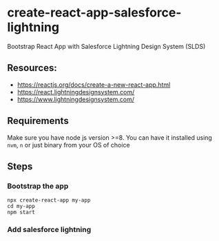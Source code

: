 # create-react-app-salesforce-lightning
Bootstrap React App with Salesforce Lightning Design System (SLDS)


## Resources:
- https://reactjs.org/docs/create-a-new-react-app.html
- https://react.lightningdesignsystem.com/
- https://www.lightningdesignsystem.com/


## Requirements
Make sure you have node js version >=8. You can have it installed using `nvm`, `n` or just binary from your OS of choice


## Steps
### Bootstrap the app
```
npx create-react-app my-app
cd my-app
npm start
```

### Add salesforce lightning
```

```
